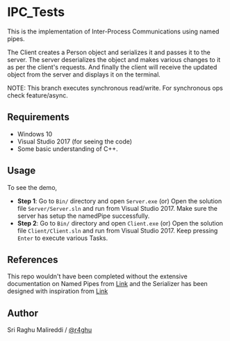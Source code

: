 # IPC_Tests
This is the implementation of Inter-Process Communications using named pipes. 

The Client creates a Person object and serializes it and passes it to the server. The server deserializes the object and makes various changes to it as per the client's requests. And finally the client will receive the updated object from the server and displays it on the terminal.

NOTE: This branch executes synchronous read/write. For synchronous ops check feature/async.

## Requirements

- Windows 10
- Visual Studio 2017 (for seeing the code)
- Some basic understanding of C++.

## Usage

To see the demo,
- **Step 1**: Go to `Bin/` directory and open `Server.exe` (or) Open the solution file `Server/Server.sln` and run from Visual Studio 2017. Make sure the server has setup the namedPipe successfully.
- **Step 2**: Go to `Bin/` directory and open `Client.exe` (or) Open the solution file `Client/Client.sln` and run from Visual Studio 2017. Keep pressing `Enter` to execute various Tasks.

## References

This repo wouldn't have been completed without the extensive documentation on Named Pipes from [Link](https://docs.microsoft.com/en-us/windows/desktop/ipc/pipes) and the Serializer has been designed with inspiration from [Link](https://stackoverflow.com/questions/26336414/serializing-object-to-byte-array-in-c/26337239#26337239)

## Author

Sri Raghu Malireddi / [@r4ghu](https://sriraghu.com)